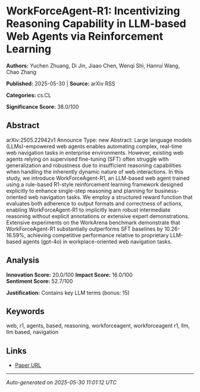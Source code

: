 # WorkForceAgent-R1: Incentivizing Reasoning Capability in LLM-based Web Agents via Reinforcement Learning

**Authors:** Yuchen Zhuang, Di Jin, Jiaao Chen, Wenqi Shi, Hanrui Wang, Chao Zhang

**Published:** 2025-05-30 | **Source:** arXiv RSS

**Categories:** cs.CL

**Significance Score:** 38.0/100

## Abstract

arXiv:2505.22942v1 Announce Type: new 
Abstract: Large language models (LLMs)-empowered web agents enables automating complex, real-time web navigation tasks in enterprise environments. However, existing web agents relying on supervised fine-tuning (SFT) often struggle with generalization and robustness due to insufficient reasoning capabilities when handling the inherently dynamic nature of web interactions. In this study, we introduce WorkForceAgent-R1, an LLM-based web agent trained using a rule-based R1-style reinforcement learning framework designed explicitly to enhance single-step reasoning and planning for business-oriented web navigation tasks. We employ a structured reward function that evaluates both adherence to output formats and correctness of actions, enabling WorkForceAgent-R1 to implicitly learn robust intermediate reasoning without explicit annotations or extensive expert demonstrations. Extensive experiments on the WorkArena benchmark demonstrate that WorkForceAgent-R1 substantially outperforms SFT baselines by 10.26-16.59%, achieving competitive performance relative to proprietary LLM-based agents (gpt-4o) in workplace-oriented web navigation tasks.

## Analysis

**Innovation Score:** 20.0/100
**Impact Score:** 16.0/100  
**Sentiment Score:** 52.7/100

**Justification:** Contains key LLM terms (bonus: 15)

## Keywords

web, r1, agents, based, reasoning, workforceagent, workforceagent r1, llm, llm based, navigation

## Links

- [Paper URL](https://arxiv.org/abs/2505.22942)

---
*Auto-generated on 2025-05-30 11:01:12 UTC*
